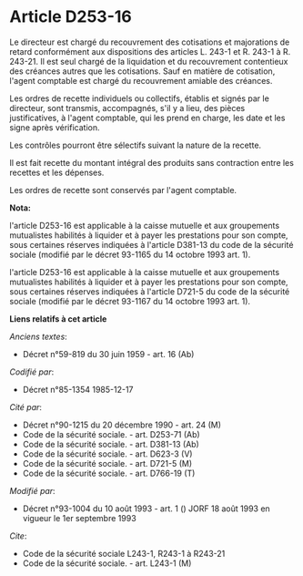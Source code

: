 # Article D253-16

Le directeur est chargé du recouvrement des cotisations et majorations de retard conformément aux dispositions des articles
L. 243-1 et R. 243-1 à R. 243-21. Il est seul chargé de la liquidation et du recouvrement contentieux des créances autres que
les cotisations. Sauf en matière de cotisation, l'agent comptable est chargé du recouvrement amiable des créances.

Les ordres de recette individuels ou collectifs, établis et signés par le directeur, sont transmis, accompagnés, s'il y a
lieu, des pièces justificatives, à l'agent comptable, qui les prend en charge, les date et les signe après vérification.

Les contrôles pourront être sélectifs suivant la nature de la recette.

Il est fait recette du montant intégral des produits sans contraction entre les recettes et les dépenses.

Les ordres de recette sont conservés par l'agent comptable.

**Nota:**

l'article D253-16 est applicable à la caisse mutuelle et aux groupements mutualistes habilités à liquider et à payer les
prestations pour son compte, sous certaines réserves indiquées à l'article D381-13 du code de la sécurité sociale (modifié
par le décret 93-1165 du 14 octobre 1993 art. 1).  

l'article D253-16 est applicable à la caisse mutuelle et aux groupements mutualistes habilités à liquider et à payer les
prestations pour son compte, sous certaines réserves indiquées à l'article D721-5 du code de la sécurité sociale (modifié par
le décret 93-1167 du 14 octobre 1993 art. 1).

**Liens relatifs à cet article**

_Anciens textes_:

  - Décret n°59-819 du 30 juin 1959 - art. 16 (Ab)

_Codifié par_:

  - Décret n°85-1354 1985-12-17

_Cité par_:

  - Décret n°90-1215 du 20 décembre 1990 - art. 24 (M)
  - Code de la sécurité sociale. - art. D253-71 (Ab)
  - Code de la sécurité sociale. - art. D381-13 (Ab)
  - Code de la sécurité sociale. - art. D623-3 (V)
  - Code de la sécurité sociale. - art. D721-5 (M)
  - Code de la sécurité sociale. - art. D766-19 (T)

_Modifié par_:

  - Décret n°93-1004 du 10 août 1993 - art. 1 () JORF 18 août 1993 en vigueur le 1er septembre 1993

_Cite_:

  - Code de la sécurité sociale L243-1, R243-1 à R243-21
  - Code de la sécurité sociale. - art. L243-1 (M)
